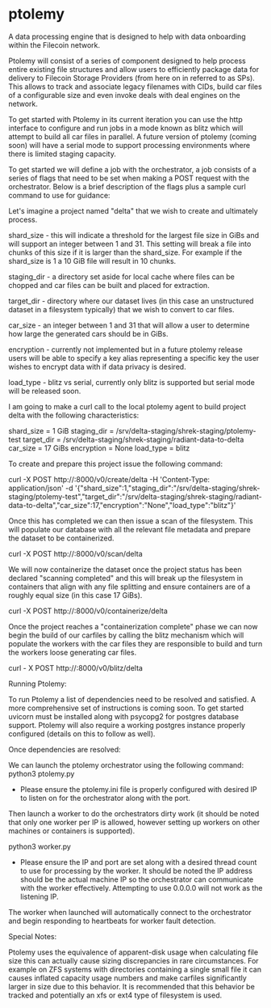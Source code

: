 # ptolemy
A data processing engine that is designed to help with data onboarding within 
the Filecoin network.

Ptolemy will consist of a series of component designed to help process entire 
existing file structures and allow users to efficiently package data for 
delivery to Filecoin Storage Providers (from here on in referred to as SPs).  
This allows to track and associate legacy filenames with CIDs, build car files 
of a configurable size and even invoke deals with deal engines on the network.

To get started with Ptolemy in its current iteration you can use the http 
interface to configure and run jobs in a mode known as blitz which will attempt
to build all car files in parallel.  A future version of ptolemy (coming soon)
will have a serial mode to support processing environments where there is 
limited staging capacity.

To get started we will define a job with the orchestrator, a job consists of a 
series of flags that need to be set when making a POST request with the 
orchestrator.  Below is a brief description of the flags plus a sample curl
command to use for guidance:

Let's imagine a project named "delta" that we wish to create and ultimately
process.

shard_size - this will indicate a threshold for the largest file size in GiBs
and will support an integer between 1 and 31.  This setting will break a file
into chunks of this size if it is larger than the shard_size.  For example if
the shard_size is 1 a 10 GiB file will result in 10 chunks.

staging_dir - a directory set aside for local cache where files can be chopped
and car files can be built and placed for extraction.

target_dir - directory where our dataset lives (in this case an unstructured
dataset in a filesystem typically) that we wish to convert to car files.

car_size - an integer between 1 and 31 that will allow a user to determine how
large the generated cars should be in GiBs.

encryption - currently not implemented but in a future ptolemy release users 
will be able to specify a key alias representing a specific key the user 
wishes to encrypt data with if data privacy is desired.

load_type - blitz vs serial, currently only blitz is supported but serial 
mode will be released soon.

I am going to make a curl call to the local ptolemy agent to build project
delta with the following characteristics:

shard_size = 1 GiB
staging_dir = /srv/delta-staging/shrek-staging/ptolemy-test
target_dir = /srv/delta-staging/shrek-staging/radiant-data-to-delta
car_size = 17 GiBs
encryption = None
load_type = blitz

To create and prepare this project issue the following command:

curl -X POST http://<ptolemy ip address>:8000/v0/create/delta -H 'Content-Type: application/json' -d '{"shard_size":1,"staging_dir":"/srv/delta-staging/shrek-staging/ptolemy-test","target_dir":"/srv/delta-staging/shrek-staging/radiant-data-to-delta","car_size":17,"encryption":"None","load_type":"blitz"}'

Once this has completed we can then issue a scan of the filesystem.  This will
populate our database with all the relevant file metadata and prepare the 
dataset to be containerized.

curl -X POST http://<ptolemy ip address>:8000/v0/scan/delta

We will now containerize the dataset once the project status has been declared 
"scanning completed" and this will break up the filesystem in containers
that align with any file splitting and ensure containers are of a roughly equal
size (in this case 17 GiBs).

curl -X POST http://<ptolemy ip address>:8000/v0/containerize/delta

Once the project reaches a "containerization complete" phase we can now begin
the build of our carfiles by calling the blitz mechanism which will populate
the workers with the car files they are responsible to build and turn the 
workers loose generating car files.

curl - X POST http://<ptolemy ip address>:8000/v0/blitz/delta

Running Ptolemy:

To run Ptolemy a list of dependencies need to be resolved and satisfied.  A 
more comprehensive set of instructions is coming soon.  To get started uvicorn
must be installed along with psycopg2 for postgres database support.  Ptolemy 
will also require a working postgres instance properly configured (details 
on this to follow as well).

Once dependencies are resolved:

We can launch the ptolemy orchestrator using the following command:
python3 ptolemy.py

* Please ensure the ptolemy.ini file is properly configured with desired 
IP to listen on for the orchestrator along with the port.

Then launch a worker to do the orchestrators dirty work (it should be noted
that only one worker per IP is allowed, however setting up workers on other
machines or containers is supported).

python3 worker.py 

* Please ensure the IP and port are set along with a desired thread count to use
for processing by the worker.  It should be noted the IP address should be the 
actual machine IP so the orchestrator can communicate with the worker effectively.
Attempting to use 0.0.0.0 will not work as the listening IP.

The worker when launched will automatically connect to the orchestrator and 
begin responding to heartbeats for worker fault detection.

Special Notes:

Ptolemy uses the equivalence of apparent-disk usage when calculating file size
this can actually cause sizing discrepancies in rare circumstances.  For 
example on ZFS systems with directories containing a single small file it 
can causes inflated capacity usage numbers and make carfiles significantly 
larger in size due to this behavior.  It is recommended that this behavior be 
tracked and potentially an xfs or ext4 type of filesystem is used.

